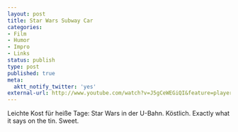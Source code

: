 ```yaml
---
layout: post
title: Star Wars Subway Car
categories:
- Film
- Humor
- Impro
- Links
status: publish
type: post
published: true
meta:
  aktt_notify_twitter: 'yes'
external-url: http://www.youtube.com/watch?v=J5gCeWEGiQI&feature=player_embedded
---
```

Leichte Kost für heiße Tage: Star Wars in der U-Bahn. Köstlich.
<span class="en">Exactly what it says on the tin. Sweet.</span>
